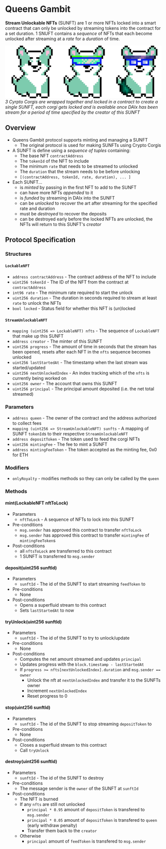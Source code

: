 # Queens Gambit
**Stream Unlockable NFTs** (SUNFT) are 1 or more NFTs locked into a smart contract that can only be unlocked by streaming tokens into the contract for a set duration. 1 SNUFT contains a _sequence_ of NFTs that each become unlocked after streaming at a _rate_ for a _duration_ of time.

![images/SUNFTSequence.png](images/SUNFTSequence.png)
_3 Cyrpto Corgis are wrapped together and locked in a contract to create a single SUNFT, each corgi gets locked and is available once DAIx has been stream for a period of time specified by the creator of this SUNFT_

## Overview
* Queens Gambit protocol supports minting and managing a SUNFT
  * The original protocol is used for making SUNFTs using Crypto Corgis
* A SUNFT is define using a _sequence of tuples_ containing:
  * The base NFT `contractAddress`
  * The `tokenId` of the NFT to include
  * The minimum `rate` that needs to be streamed to unlocked
  * The `duration` that the stream needs to be before unlocking
  * `[(contractAddress, tokenId, rate, duration), ... ]`
* Each SUNFT...
  * is _minted_ by passing in the first NFT to add to the SUNFT
  * can have more NFTs _appended_ to it
  * is _funded_ by streaming in DAIx into the SUNFT
  * can be _unlocked_ to recover the art after streaming for the specified rate and duration
  * must be _destroyed_ to recover the deposits
  * can be destroyed early before the locked NFTs are unlocked, the NFTs will return to this SUNFT's _creator_

## Protocol Specification


### Structures

#### `LockableNFT`
* `address contractAddress` - The contract address of the NFT to include
* `uint256 tokenId` - The ID of the NFT from the contract at `contractAddress`
* `int96 rate` - The minimum rate required to start the unlock
* `uint256 duration` - The duration in seconds required to stream at least `rate` to unlock the NFTs
* `bool locked` - Status field for whether this NFT is (un)locked

#### `StreamUnlockableNFT`
* `mapping (uint256 => LockableNFT) nfts` - The sequence of `LockableNFT` that make up this SUNFT
* `address creator` - The minter of this SUNFT
* `uint256 progress` - The amount of time in seconds that the stream has been opened, resets after each NFT in the `nfts` sequence becomes unlocked
* `uint256 lastStartedAt` - The timestamp when the last stream was started/updated
* `uint256 nextUnlockedIndex` - An index tracking which of the `nfts` is currently being worked on
* `uint256 owner` - The account that owns this SUNFT
* `uint256 principal` - The principal amount deposited (i.e. the net total streamed)


### Parameters
  * `address queen` - The owner of the contract and the address authorized to collect fees
  * `mapping (uint256 => StreamUnlockableNFT) sunfts` - A mapping of SUNFT `tokenId`s to their respective `StreamUnlockableNFT`
  * `address depositToken` - The token used to feed the corgi NFTs
  * `uint256 mintingFee` - The fee to mint a SUNFT
  * `address mintingFeeToken` - The token accepted as the minting fee, 0x0 for ETH

### Modifiers
* `onlyRoyalty` - modifies methods so they can only be called by the `queen`

### Methods
#### mint(LockableNFT nftToLock)
* Parameters
  * `nftToLock` - A sequence of NFTs to lock into this SUNFT
* Pre-conditions
  * `msg.sender` has approved this contract to transfer `nftToLock`
  * `msg.sender` has approved this contract to transfer `mintingFee` of `mintingFeeToken`s
* Post-conditions
  * all `nftsToLock` are transferred to this contract
  * 1 SUNFT is transferred to `msg.sender`

#### deposit(uint256 sunftId)
* Parameters
  * `sunftId` - The id of the SUNFT to start streaming `feedToken` to
* Pre-conditions
  * None
* Post-conditions
  * Opens a superfluid stream to this contract
  * Sets `lastStartedAt` to now

#### tryUnlock(uint256 sunftId)
  * Parameters
    * `sunftId` - The id of the SUNFT to try to unlock/update
  * Pre-conditions
    * None
  * Post-conditions
    * Computes the net amount streamed and updates `principal`
    * Updates progress with the `block.timestamp - lastStartedAt`
    * If `progress >= nfts[nextUnlockedIndex].duration` and `msg.sender == owner`
      * Unlock the nft at `nextUnlockedIndex` and transfer it to the SUNFTs owner
      * Increment `nextUnlockedIndex`
      * Reset progress to 0

#### stop(uint256 sunftId)
* Parameters
  * `sunftId` - The id of the SUNFT to stop streaming `depositToken` to
* Pre-conditions
  * None
* Post-conditions
  * Closes a superfluid stream to this contract
  * Call `tryUnlock`

#### destroy(uint256 sunftId)
* Parameters
  * `sunftId` - The id of the SUNFT to destroy
* Pre-conditions
  * The message sender is the `owner` of the SUNFT at `sunftId`
* Post-conditions
  * The NFT is burned
  * If any `nfts` are still not unlocked
    * `principal * 0.95` amount of `depositToken` is transfered to `msg.sender`
    * `principal * 0.05` amount of `depositToken` is transfered to `queen` (early withdraw penalty)
    * Transfer them back to the `creator`
  * Otherwise
    * `principal` amount of `feedToken` is transfered to `msg.sender`

